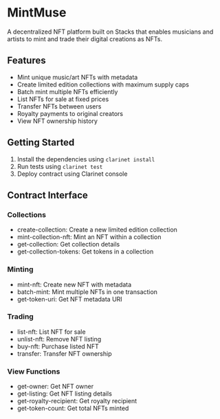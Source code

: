 # MintMuse

A decentralized NFT platform built on Stacks that enables musicians and artists to mint and trade their digital creations as NFTs.

## Features
- Mint unique music/art NFTs with metadata
- Create limited edition collections with maximum supply caps
- Batch mint multiple NFTs efficiently
- List NFTs for sale at fixed prices
- Transfer NFTs between users
- Royalty payments to original creators
- View NFT ownership history

## Getting Started

1. Install the dependencies using `clarinet install`
2. Run tests using `clarinet test`
3. Deploy contract using Clarinet console

## Contract Interface

### Collections
- create-collection: Create a new limited edition collection
- mint-collection-nft: Mint an NFT within a collection
- get-collection: Get collection details
- get-collection-tokens: Get tokens in a collection

### Minting
- mint-nft: Create new NFT with metadata
- batch-mint: Mint multiple NFTs in one transaction
- get-token-uri: Get NFT metadata URI

### Trading
- list-nft: List NFT for sale
- unlist-nft: Remove NFT listing
- buy-nft: Purchase listed NFT
- transfer: Transfer NFT ownership

### View Functions  
- get-owner: Get NFT owner
- get-listing: Get NFT listing details
- get-royalty-recipient: Get royalty recipient
- get-token-count: Get total NFTs minted
